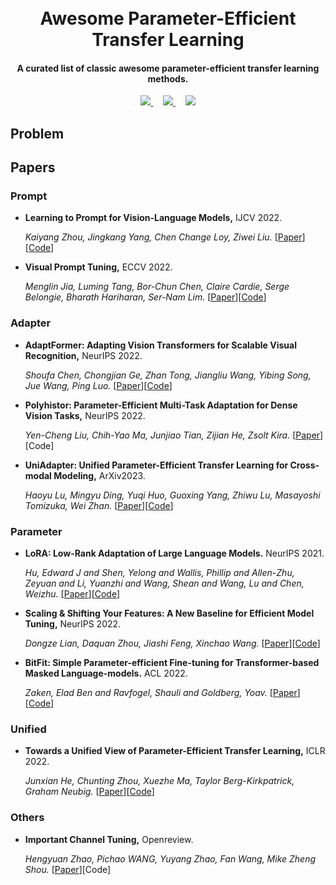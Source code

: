 <h1 align='center'>
  <br>
  Awesome Parameter-Efficient Transfer Learning
  <br>
</h1>

<h4 align="center">
  A curated list of classic awesome parameter-efficient transfer learning methods.
</h4>

<div align="center">
  <a href="https://github.com/sindresorhus/awesome" target='_blank'>
    <img src="https://cdn.rawgit.com/sindresorhus/awesome/d7305f38d29fed78fa85652e3a63e154dd8e8829/media/badge.svg">
  </a> &nbsp;&nbsp;&nbsp;
  <a href="https://GitHub.com/Naereen/StrapDown.js/graphs/commit-activity" target='_blank'>
    <img src="https://img.shields.io/badge/Maintained%3F-yes-green.svg">
  </a> &nbsp;&nbsp;&nbsp;
  <a href="http://makeapullrequest.com" target='_blank'>
    <img src="https://img.shields.io/badge/PRs-welcome-brightgreen.svg">
  </a>
</div>


## Problem


## Papers
### Prompt
- **Learning to Prompt for Vision-Language Models,** IJCV 2022.
  
  *Kaiyang Zhou, Jingkang Yang, Chen Change Loy, Ziwei Liu.* [[Paper](https://arxiv.org/abs/2109.01134)][[Code](https://github.com/KaiyangZhou/CoOp)]

- **Visual Prompt Tuning,** ECCV 2022.
  
  *Menglin Jia, Luming Tang, Bor-Chun Chen, Claire Cardie, Serge Belongie, Bharath Hariharan, Ser-Nam Lim.* [[Paper](https://arxiv.org/abs/2203.12119)][[Code](https://github.com/kmnp/vpt)]

### Adapter
- **AdaptFormer: Adapting Vision Transformers for Scalable Visual Recognition,** NeurIPS 2022.
  
  *Shoufa Chen, Chongjian Ge, Zhan Tong, Jiangliu Wang, Yibing Song, Jue Wang, Ping Luo.* [[Paper](https://arxiv.org/abs/2205.13535)][[Code](https://github.com/ShoufaChen/AdaptFormer)]

- **Polyhistor: Parameter-Efficient Multi-Task Adaptation for Dense Vision Tasks,** NeurIPS 2022.
  
  *Yen-Cheng Liu, Chih-Yao Ma, Junjiao Tian, Zijian He, Zsolt Kira.* [[Paper](https://arxiv.org/abs/2210.03265)][Code]

- **UniAdapter: Unified Parameter-Efficient Transfer Learning for Cross-modal Modeling,** ArXiv2023.
  
  *Haoyu Lu, Mingyu Ding, Yuqi Huo, Guoxing Yang, Zhiwu Lu, Masayoshi Tomizuka, Wei Zhan.* [[Paper](https://arxiv.org/abs/2302.06605)][[Code](https://github.com/RERV/UniAdapter)]
  
### Parameter
- **LoRA: Low-Rank Adaptation of Large Language Models.** NeurIPS 2021.

  *Hu, Edward J and Shen, Yelong and Wallis, Phillip and Allen-Zhu, Zeyuan and Li, Yuanzhi and Wang, Shean and Wang, Lu and Chen, Weizhu.* [[Paper](https://arxiv.org/pdf/2106.09685.pdf)][[Code](https://github.com/microsoft/LoRA)]

- **Scaling & Shifting Your Features: A New Baseline for Efficient Model Tuning,** NeurIPS 2022.
  
  *Dongze Lian, Daquan Zhou, Jiashi Feng, Xinchao Wang.* [[Paper](https://arxiv.org/abs/2210.08823)][[Code](https://github.com/dongzelian/SSF)]

- **BitFit: Simple Parameter-efficient Fine-tuning for Transformer-based Masked Language-models.** ACL 2022.

  *Zaken, Elad Ben and Ravfogel, Shauli and Goldberg, Yoav.* [[Paper](https://arxiv.org/pdf/2106.10199.pdf)][[Code](https://github.com/benzakenelad/BitFit)]

### Unified
- **Towards a Unified View of Parameter-Efficient Transfer Learning,** ICLR 2022.

  *Junxian He, Chunting Zhou, Xuezhe Ma, Taylor Berg-Kirkpatrick, Graham Neubig.* [[Paper](https://arxiv.org/abs/2110.04366)][[Code](https://github.com/jxhe/unify-parameter-efficient-tuning)]

### Others
- **Important Channel Tuning,** Openreview.

  *Hengyuan Zhao, Pichao WANG, Yuyang Zhao, Fan Wang, Mike Zheng Shou.* [[Paper](https://openreview.net/forum?id=TTMyoOdB9hZ)][Code]


